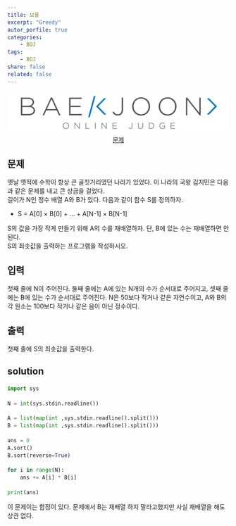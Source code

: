 ```yaml
---
title: 보물
excerpt: "Greedy"
autor_porfile: true
categories:
    - BOJ
tags:
    - BOJ
share: false
related: false
---
```

<div><img src="../../assets/images/bojLogo.png"/></div>
<div align="center"><a href="https://www.acmicpc.net/problem/1026">문제</a></div>

## 문제
옛날 옛적에 수학이 항상 큰 골칫거리였던 나라가 있었다. 이 나라의 국왕 김지민은 다음과 같은 문제를 내고 큰 상금을 걸었다.  
길이가 N인 정수 배열 A와 B가 있다. 다음과 같이 함수 S를 정의하자.  
- S = A[0] × B[0] + ... + A[N-1] × B[N-1]

S의 값을 가장 작게 만들기 위해 A의 수를 재배열하자. 단, B에 있는 수는 재배열하면 안 된다.  
S의 최솟값을 출력하는 프로그램을 작성하시오.

## 입력
첫째 줄에 N이 주어진다. 둘째 줄에는 A에 있는 N개의 수가 순서대로 주어지고, 셋째 줄에는 B에 있는 수가 순서대로 주어진다. N은 50보다 작거나 같은 자연수이고, A와 B의 각 원소는 100보다 작거나 같은 음이 아닌 정수이다.

## 출력
첫째 줄에 S의 최솟값을 출력한다.

## solution
~~~python
import sys

N = int(sys.stdin.readline())

A = list(map(int ,sys.stdin.readline().split()))
B = list(map(int ,sys.stdin.readline().split()))

ans = 0
A.sort()
B.sort(reverse=True)

for i in range(N):
    ans += A[i] * B[i]

print(ans)
~~~

이 문제이는 함정이 있다. 문제에서 B는 재배열 하지 말라고했지만 사실 재배열을 해도 상관 없다.